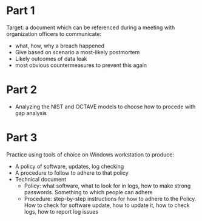 Part 1
======
Target: a document which can be referenced during a meeting with
organization officers to communicate:
- what, how, why a breach happened
- Give based on scenario a most-likely postmortem
- Likely outcomes of data leak
- most obvious countermeasures to prevent this again

Part 2
======
- Analyzing the NIST and OCTAVE models to choose how to procede with gap
  analysis

Part 3
======
Practice using tools of choice on Windows workstation to produce:
- A policy of software, updates, log checking
- A procedure to follow to adhere to that policy
- Technical document
	+ Policy: what software, what to look for in logs, how to make
	  strong passwords. Something to which people can adhere
	+ Procedure: step-by-step instructions for how to adhere to the
	  Policy. How to check for software update, how to update it,
	  how to check logs, how to report log issues
